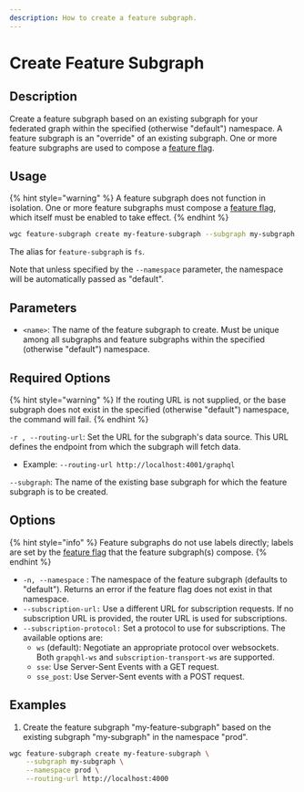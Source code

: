 ```yaml
---
description: How to create a feature subgraph.
---
```


# Create Feature Subgraph

## Description

Create a feature subgraph based on an existing subgraph for your federated graph within the specified (otherwise "default") namespace. A feature subgraph is an "override" of an existing subgraph. One or more feature subgraphs are used to compose a [feature flag](../feature-flags/).

## Usage

{% hint style="warning" %}
A feature subgraph does not function in isolation. One or more feature subgraphs must compose a [feature flag](../feature-flags/), which itself must be enabled to take effect.
{% endhint %}

```bash
wgc feature-subgraph create my-feature-subgraph --subgraph my-subgraph --routing-url http://localhost:4000
```

The alias for `feature-subgraph` is `fs`.

Note that unless specified by the `--namespace` parameter, the namespace will be automatically passed as "default".

## Parameters

* `<name>`: The name of the feature subgraph to create. Must be unique among all subgraphs and feature subgraphs within the specified (otherwise "default") namespace.

## Required Options

{% hint style="warning" %}
If the routing URL is not supplied, or the base subgraph does not exist in the specified (otherwise "default") namespace, the command will fail.
{% endhint %}

`-r , --routing-url`: Set the URL for the subgraph's data source. This URL defines the endpoint from which the subgraph will fetch data.

* Example: `--routing-url http://localhost:4001/graphql`

`--subgraph`: The name of the existing base subgraph for which the feature subgraph is to be created.

## Options

{% hint style="info" %}
Feature subgraphs do not use labels directly; labels are set by the [feature flag](../feature-flags/) that the feature subgraph(s) compose.
{% endhint %}

* `-n, --namespace` :  The namespace of the feature subgraph (defaults to "default"). Returns an error if the feature flag does not exist in that namespace.
* `--subscription-url:` Use a different URL for subscription requests. If no subscription URL is provided, the router URL is used for subscriptions.
* `--subscription-protocol:` Set a protocol to use for subscriptions. The available options are:
  * `ws` (default): Negotiate an appropriate protocol over websockets. Both `grapqhl-ws` and `subscription-transport-ws` are supported.
  * `sse`: Use Server-Sent Events with a GET request.
  * `sse_post`: Use Server-Sent events with a POST request.

## Examples

1. Create the feature subgraph "my-feature-subgraph" based on the existing subgraph "my-subgraph" in the namespace "prod".

```bash
wgc feature-subgraph create my-feature-subgraph \
	--subgraph my-subgraph \
	--namespace prod \
	--routing-url http://localhost:4000
```
